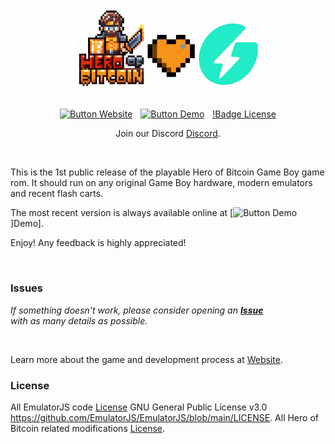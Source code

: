 <div align = center>
<img width = 300 src = css/hob_geyser.png>
<br>
<br>

[![Button Website]][Website] 
[![Button Demo]][Demo] 
[!Badge License][License]

Join our Discord [Discord](https://discord.com/invite/HpqAgSVm6M).

</div>
<br>

This is the 1st public release of the playable Hero of Bitcoin Game Boy game rom. It should run on any original Game Boy hardware, modern emulators and recent flash carts.

The most recent version is always available online at [![Button Demo]]Demo].

Enjoy! Any feedback is highly appreciated!

<br>

### Issues

*If something doesn't work, please consider opening an* ***[Issue]*** <br>
*with as many details as possible.*

<br>

Learn more about the game and development process at [Website].	

### License

All EmulatorJS code [License] GNU General Public License v3.0 https://github.com/EmulatorJS/EmulatorJS/blob/main/LICENSE. All Hero of Bitcoin related modifications [License].


<!-- QUICKLINKS --->

[License]: LICENSE
[Issue]: https://github.com/heroofbitcoin/demo/issues
[Website]: https://geyser.fund/project/heroofbitcoin
[Demo]: https://heroofbitcoin.github.io/demo/
[Button Demo]: https://img.shields.io/badge/Demo-528116?style=for-the-badge
[Button Website]: https://img.shields.io/badge/Website-736e9b?style=for-the-badge
[Badge License]: https://img.shields.io/badge/License-GPLv3-blue.svg?style=for-the-badge